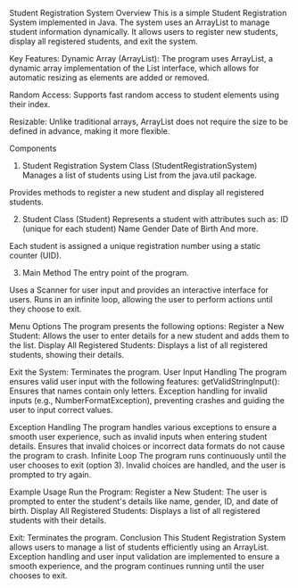 Student Registration System
Overview
This is a simple Student Registration System implemented in Java. 
The system uses an ArrayList to manage student information dynamically. 
It allows users to register new students, display all registered students, and exit the system.

Key Features:
Dynamic Array (ArrayList): The program uses ArrayList, 
a dynamic array implementation of the List interface, 
which allows for automatic resizing as elements are added or removed.

Random Access: Supports fast random access to student elements using their index.

Resizable: Unlike traditional arrays, ArrayList does not require the size to be defined in advance, making it more flexible.

Components
1. Student Registration System Class (StudentRegistrationSystem)
Manages a list of students using List<Student> from the java.util package.

Provides methods to register a new student and display all registered students.


2. Student Class (Student)
Represents a student with attributes such as:
ID (unique for each student)
Name
Gender
Date of Birth
And more.

Each student is assigned a unique registration number using a static counter (UID).

3. Main Method
The entry point of the program.

Uses a Scanner for user input and provides an interactive interface for users.
Runs in an infinite loop, allowing the user to perform actions until they choose to exit.

Menu Options
The program presents the following options:
Register a New Student: Allows the user to enter details for a new student and adds them to the list.
Display All Registered Students: Displays a list of all registered students, showing their details.

Exit the System: Terminates the program.
User Input Handling
The program ensures valid user input with the following features:
getValidStringInput(): Ensures that names contain only letters.
Exception handling for invalid inputs (e.g., NumberFormatException), preventing crashes and guiding the user to input correct values.

Exception Handling
The program handles various exceptions to ensure a smooth user experience, such as invalid inputs when entering student details.
Ensures that invalid choices or incorrect data formats do not cause the program to crash.
Infinite Loop
The program runs continuously until the user chooses to exit (option 3). Invalid choices are handled, and the user is prompted to try again.

Example Usage
Run the Program:
Register a New Student:
The user is prompted to enter the student's details like name, gender, ID, and date of birth.
Display All Registered Students:
Displays a list of all registered students with their details.


Exit:
Terminates the program.
Conclusion
This Student Registration System allows users to manage a list of students efficiently using an ArrayList. 
Exception handling and user input validation are implemented to ensure a smooth experience, and the program continues running until the user chooses to exit.
